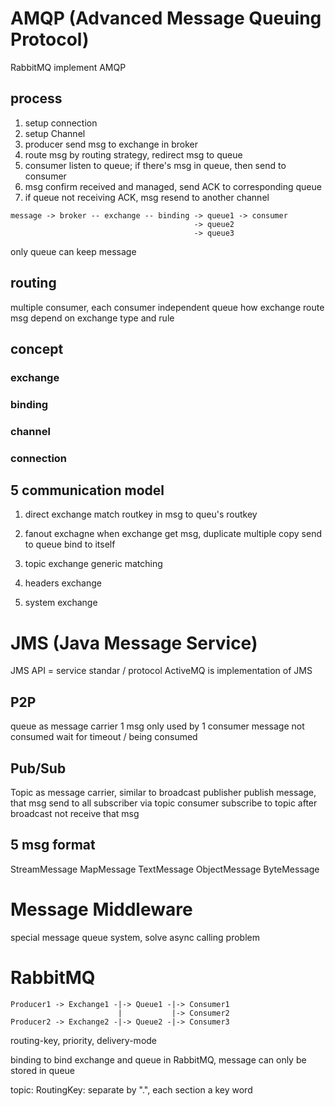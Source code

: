 # AMQP (Advanced Message Queuing Protocol)
RabbitMQ implement AMQP

## process
1. setup connection
2. setup Channel
3. producer send msg to exchange in broker
4. route msg by routing strategy, redirect msg to queue
5. consumer listen to queue; if there's msg in queue, then send to consumer
6. msg confirm received and managed, send ACK to corresponding queue
7. if queue not receiving ACK, msg resend to another channel
```
message -> broker -- exchange -- binding -> queue1 -> consumer
                                         -> queue2
                                         -> queue3
```
only queue can keep message

## routing
multiple consumer, each consumer independent queue
how exchange route msg depend on exchange type and rule

## concept
### exchange

### binding

### channel

### connection

## 5 communication model
1. direct exchange
match routkey in msg to queu's routkey

2. fanout exchagne
when exchange get msg, duplicate multiple copy send to queue bind to itself

3. topic exchange
generic matching

4. headers exchange
5. system exchange


# JMS (Java Message Service)
JMS API = service standar / protocol
ActiveMQ is implementation of JMS

## P2P
queue as message carrier
1 msg only used by 1 consumer
message not consumed wait for timeout / being consumed

## Pub/Sub
Topic as message carrier, similar to broadcast
publisher publish message, that msg send to all subscriber via topic
consumer subscribe to topic after broadcast not receive that msg

## 5 msg format
StreamMessage
MapMessage
TextMessage
ObjectMessage
ByteMessage

# Message Middleware
special message queue system, solve async calling problem


# RabbitMQ
```
Producer1 -> Exchange1 -|-> Queue1 -|-> Consumer1
                        |           |-> Consumer2
Producer2 -> Exchange2 -|-> Queue2 -|-> Consumer3
```
routing-key, priority, delivery-mode

binding to bind exchange and queue
in RabbitMQ, message can only be stored in queue

topic:
RoutingKey: separate by ".", each section a key word







